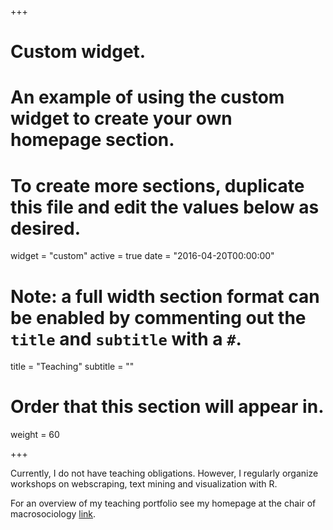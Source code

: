+++
# Custom widget.
# An example of using the custom widget to create your own homepage section.
# To create more sections, duplicate this file and edit the values below as desired.
widget = "custom"
active = true
date = "2016-04-20T00:00:00"

# Note: a full width section format can be enabled by commenting out the `title` and `subtitle` with a `#`.
title = "Teaching"
subtitle = ""

# Order that this section will appear in.
weight = 60

+++

Currently, I do not have teaching obligations. However, I regularly organize workshops 
on webscraping, text mining and visualization with R. 

For an overview of my teaching portfolio see my homepage at the chair of macrosociology [link](https://www.sowi.hu-berlin.de/en/lehrbereiche-en/makro-en/mitarbeiter-en/Guelzau?set_language=en).

